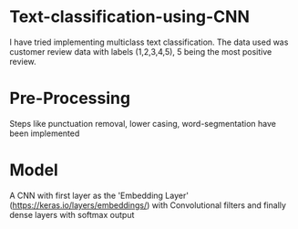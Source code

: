 # Text-classification-using-CNN
I have tried implementing multiclass text classification. The data used was customer review data with labels (1,2,3,4,5), 5 being the most positive review.

# Pre-Processing
Steps like punctuation removal, lower casing, word-segmentation have been implemented

# Model
A CNN with first layer as the 'Embedding Layer' (https://keras.io/layers/embeddings/) with Convolutional filters and finally dense layers with softmax output

